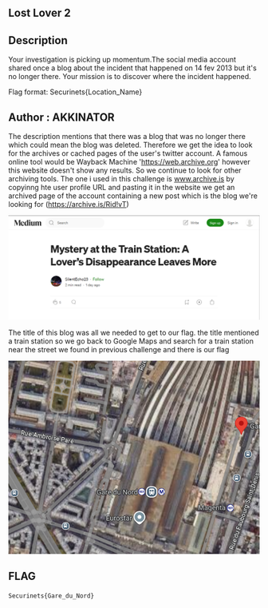 ## Lost Lover 2
## Description

Your investigation is picking up momentum.The social media account shared once a blog about the incident that happened on 14 fev 2013 but it's no longer there. Your mission is to discover where the incident happened.

Flag format: Securinets{Location_Name}

## Author : AKKINATOR

The description mentions that there was a blog that was no longer there which could mean the blog was deleted. Therefore we get the idea to look for the archives or cached pages of the user's twitter account. A famous online tool would be Wayback Machine
'https://web.archive.org' however this website doesn't show any results. So we continue to look for other archiving tools.
The one i used in this challenge is www.archive.is by copyinng hte user profile URL and pasting it in the website we get an archived page of the account containing a new post which is the blog we're looking for (https://archive.is/Rid!vT)

![image](https://github.com/Rayene9052/darkest-hour-ctf-writeups/blob/a4e1f6c32e58b5b4e87321d7cd488db1487fc50b/assets/blog.png)

The title of this blog was all we needed to get to our flag. the title mentioned a train station so we go back to Google Maps and search for a train station near the street we found in previous challenge and there is our flag

![image](https://github.com/Rayene9052/darkest-hour-ctf-writeups/blob/a4e1f6c32e58b5b4e87321d7cd488db1487fc50b/assets/gare.png)

## FLAG
```
Securinets{Gare_du_Nord}

```